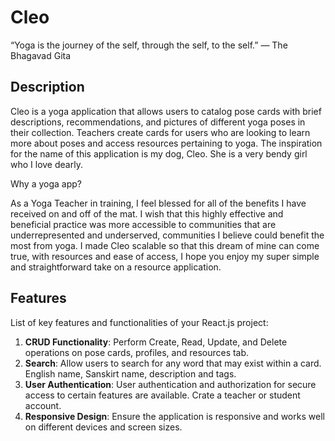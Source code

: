 # Cleo

“Yoga is the journey of the self, through the self, to the self.” ― The Bhagavad Gita

## Description

Cleo is a yoga application that allows users to catalog pose cards with brief descriptions, recommendations, and pictures of different yoga poses in their collection. Teachers create cards for users who are looking to learn more about poses and access resources pertaining to yoga. 
The inspiration for the name of this application is my dog, Cleo. She is a very bendy girl who I love dearly. 

Why a yoga app?

As a Yoga Teacher in training, I feel blessed for all of the benefits I have received on and off of the mat. I wish that this highly effective and beneficial practice was more accessible to communities that are underrepresented and underserved, communities I believe could benefit the most from yoga. I made Cleo scalable so that this dream of mine can come true, with resources and ease of access, I hope you enjoy my super simple and straightforward take on a resource application. 

## Features

List of key features and functionalities of your React.js project:

1. **CRUD Functionality**: Perform Create, Read, Update, and Delete operations on pose cards, profiles, and resources tab.
2. **Search**: Allow users to search for any word that may exist within a card. English name, Sanskirt name, description and tags.
3. **User Authentication**: User authentication and authorization for secure access to certain features are available. Crate a teacher or student account.
7. **Responsive Design**: Ensure the application is responsive and works well on different devices and screen sizes.
   

